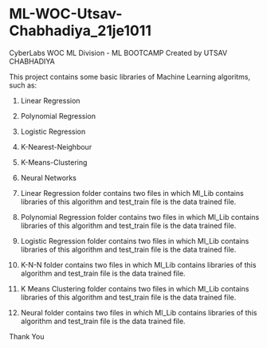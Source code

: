 # ML-WOC-Utsav-Chabhadiya_21je1011
CyberLabs WOC ML Division - ML BOOTCAMP
Created by UTSAV CHABHADIYA

This project contains some basic libraries of Machine Learning algoritms, such as:
1) Linear Regression
2) Polynomial Regression
3) Logistic Regression
4) K-Nearest-Neighbour
5) K-Means-Clustering
6) Neural Networks

1) Linear Regression folder contains two files in which Ml_Lib contains libraries of this algorithm and test_train file is the data trained file.
2) Polynomial Regression folder contains two files in which Ml_Lib contains libraries of this algorithm and test_train file is the data trained file.
3) Logistic Regression folder contains two files in which Ml_Lib contains libraries of this algorithm and test_train file is the data trained file.
4) K-N-N folder contains two files in which Ml_Lib contains libraries of this algorithm and test_train file is the data trained file.
5) K Means Clustering folder contains two files in which Ml_Lib contains libraries of this algorithm and test_train file is the data trained file.
6) Neural folder contains two files in which Ml_Lib contains libraries of this algorithm and test_train file is the data trained file.

Thank You

